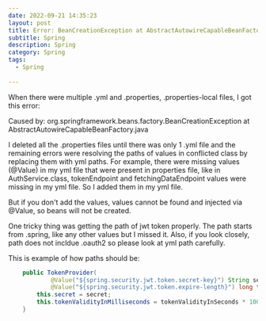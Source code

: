 ```yaml
---
date: 2022-09-21 14:35:23
layout: post
title: Error: BeanCreationException at AbstractAutowireCapableBeanFactory
subtitle: Spring 
description: Spring 
category: Spring
tags:
  - Spring
  
---
```


When there were multiple .yml and .properties, .properties-local files, I got this error:

Caused by: org.springframework.beans.factory.BeanCreationException at AbstractAutowireCapableBeanFactory.java

I deleted all the .properties files until there was only 1 .yml file and the remaining errors were
resolving the paths of values in conflicted class by replacing them with yml paths. For example, there were missing values (@Value)
in my yml file that were present in properties file, like in AuthService.class,
tokenEndpoint and fetchingDataEndpoint values were missing in my yml file. So I added them
in my yml file.

But if you don't add the values, values cannot be found and injected via @Value, so
beans will not be created.

One tricky thing was getting the path of jwt token properly. The path starts from
.spring, like any other values but I missed it. Also, if you look closely, path does
not incldue .oauth2 so please look at yml path carefully.

This is example of how paths should be:
```java
    public TokenProvider(
            @Value("${spring.security.jwt.token.secret-key}") String secret,
            @Value("${spring.security.jwt.token.expire-length}") long tokenValidityInSeconds) {
        this.secret = secret;
        this.tokenValidityInMilliseconds = tokenValidityInSeconds * 1000;
    }
```



